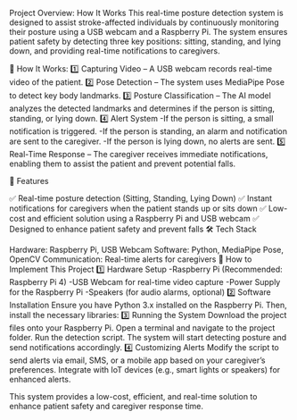 Project Overview: How It Works This real-time posture detection system is designed to assist stroke-affected individuals by continuously monitoring their posture using a USB webcam and a Raspberry Pi. The system ensures patient safety by detecting three key positions: sitting, standing, and lying down, and providing real-time notifications to caregivers.

🚀 How It Works: 1️⃣ Capturing Video – A USB webcam records real-time video of the patient. 2️⃣ Pose Detection – The system uses MediaPipe Pose to detect key body landmarks. 3️⃣ Posture Classification – The AI model analyzes the detected landmarks and determines if the person is sitting, standing, or lying down. 4️⃣ Alert System -If the person is sitting, a small notification is triggered. -If the person is standing, an alarm and notification are sent to the caregiver. -If the person is lying down, no alerts are sent. 5️⃣ Real-Time Response – The caregiver receives immediate notifications, enabling them to assist the patient and prevent potential falls.

🎯 Features

✅ Real-time posture detection (Sitting, Standing, Lying Down) ✅ Instant notifications for caregivers when the patient stands up or sits down ✅ Low-cost and efficient solution using a Raspberry Pi and USB webcam ✅ Designed to enhance patient safety and prevent falls 🛠️ Tech Stack

Hardware: Raspberry Pi, USB Webcam Software: Python, MediaPipe Pose, OpenCV Communication: Real-time alerts for caregivers 🔧 How to Implement This Project 1️⃣ Hardware Setup -Raspberry Pi (Recommended: Raspberry Pi 4) -USB Webcam for real-time video capture -Power Supply for the Raspberry Pi -Speakers (for audio alarms, optional) 2️⃣ Software Installation Ensure you have Python 3.x installed on the Raspberry Pi. Then, install the necessary libraries: 3️⃣ Running the System Download the project files onto your Raspberry Pi. Open a terminal and navigate to the project folder. Run the detection script. The system will start detecting posture and send notifications accordingly. 4️⃣ Customizing Alerts Modify the script to send alerts via email, SMS, or a mobile app based on your caregiver’s preferences. Integrate with IoT devices (e.g., smart lights or speakers) for enhanced alerts.

This system provides a low-cost, efficient, and real-time solution to enhance patient safety and caregiver response time.
